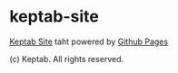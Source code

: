 # keptab-site

[Keptab Site](https://keptab.com/) taht powered by [Github Pages](https://pages.github.com)

(c) Keptab. All rights reserved.
